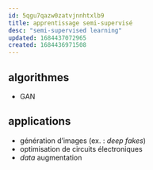 ```yaml
---
id: 5qgu7qazw0zatvjnnhtxlb9
title: apprentissage semi-supervisé
desc: "semi-supervised learning"
updated: 1684437072965
created: 1684436971508
---
```


## algorithmes

- GAN

## applications

- génération d’images (ex. : *deep fakes*)
- optimisation de circuits électroniques
- *data* augmentation